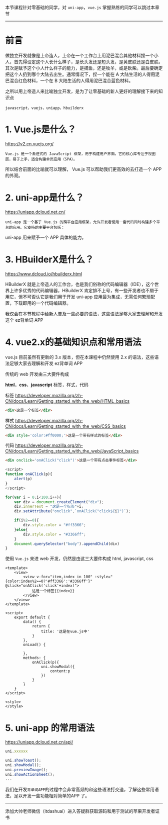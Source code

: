 
本节课程针对零基础的同学，对 `uni-app`，`vue.js` 掌握熟练的同学可以跳过本章节

---

# 前言

做独立开发就像是上帝造人，上帝在一个工作台上用泥巴混合其他材料捏一个小人，首先得设定这个人长什么样子，是长头发还是短头发，是黄皮肤还是白皮肤。其次是赋予这个小人什么样子的能力，是捕鱼，还是牧羊，或是砍柴。最后要确定把这个人扔到哪个大陆去出生。通常情况下，捏一个能在 A 大陆生活的人得用泥巴混合红色材料，一个在 B 大陆生活的人得用泥巴混合蓝色材料。

之所以用上帝造人来比喻独立开发，是为了让零基础的新人更好的理解接下来的知识点

	javascript，vuejs，uniapp，hbuilderx

# 1. Vue.js是什么？

https://v2.cn.vuejs.org/

	Vue.js 是一个渐进式的 JavaScript 框架，用于构建用户界面。它的核心库专注于视图层，易于上手，适合构建单页应用（SPA）。

所以结合前面的比喻就可以理解， Vue.js 可以帮助我们更高效的去打造一个 APP 的外观。

# 2. uni-app是什么？

https://uniapp.dcloud.net.cn/

	uni-app 是一个基于 Vue.js 的跨平台应用框架，允许开发者使用一套代码同时构建多个平台的应用。它支持的主要平台包括：

uni-app 用来赋予一个 APP 具体的能力。

# 3. HBuilderX是什么？

https://www.dcloud.io/hbuilderx.html

HBuilderX 就是上帝造人的工作台，也是我们俗称的代码编辑器（IDE），这个世界上许多优秀的代码编辑器，HBuilderX 肯定排不上号，有一些开发者也不屑于用它，但不可否认它是我们用于开发 uni-app 应用最为集成，无需任何繁琐配置，下载即用的一个代码编辑器。


我仅会在本节教程中给新人普及一些必要的语法，这些语法足够大家去理解和开发这个 ez背单词 APP

# 4. vue2.x的基础知识点和常用语法

vue.js 目前虽然有更新的 3.x 版本，但在本课程中仍然使用 2.x 的语法，这些语法足够大家去理解和开发 ez背单词 APP

传统的 web 开发由三大要件构成

**html**，**css**，**javascript**
标签，样式，代码

标签 https://developer.mozilla.org/zh-CN/docs/Learn/Getting_started_with_the_web/HTML_basics
```html
<div>这是一个标签</div>
```

样式 https://developer.mozilla.org/zh-CN/docs/Learn/Getting_started_with_the_web/CSS_basics
```html
<div style='color:#ff0000;'>这是一个带有样式的标签</div>
```

代码 https://developer.mozilla.org/zh-CN/docs/Learn/Getting_started_with_the_web/JavaScript_basics

```html
<div onclick='onAClick("click")'>这是一个带有点击事件标签</div>
```

```js
<script>
function onAClick(p){
	alert(p)
}
</script>
```

```js
for(var i = 0;i<100;i++){
	var div = document.createElement("div");
	div.innerText = "这是一个标签"+i;
	div.setAttribute("onclick",`onAClick("click${i}")`);

	if(i%2==0){
		div.style.color = "#ff3366";
	}else{
		div.style.color = "#3366ff";
	}
	document.querySelector("body").appendChild(div)
}
```

使用 `Vue.js` 来进 web 开发，仍然是由这三大要件构成 html, javascript, css

```vue
<template>
	<view>
		<view v-for="item,index in 100" :style="{color:index%2==0?'#ff3366':'#3366ff'}" @click="onAClick('click'+index)">
			这是一个标签{{index}}
		</view>
	</view>
</template>

<script>
	export default {
		data() {
			return {
				title: '这是在vue.js中'
			}
		},
		onLoad() {
			
		},
		methods: {
			onAClick(p){
				uni.showModal({
					content:p
				})
			}
		}
	}
</script>

<style>
</style>
```

# 5. uni-app 的常用语法

https://uniapp.dcloud.net.cn/api/

```js
uni.xxxxxx
```

```js
uni.showToast();
uni.showModal();
uni.previewImage();
uni.showActionSheet();
···
```

我们在开发`背单词APP`的过程中会非常高频的和这些语法打交道，了解这些常用语法，足以开发一些功能相对简单的APP 了。


---
添加大帅老师微信（itdashuai）进入答疑群获取源码和用于测试的苹果开发者证书
